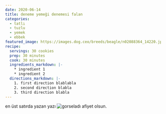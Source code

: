 ```yaml
---
date: 2020-06-14
title: deneme yemeği denemesi falan
categories:
  - tatlı
  - tuzlu
  - yemek
  - ebbek
featured_image: https://images.dog.ceo/breeds/beagle/n02088364_14220.jpg
recipe:
  servings: 30 cookies
  prep: 30 minutes
  cook: 30 minutes
  ingredients_markdown: |-
    * ingredient 1
    * ingredient 2
  directions_markdown: |-
    1. first direction blablabla
    2. second direction blabla
    3. third direction blabla
---
```

en üst satırda yazan yazı
![gorseladı](https://images.dog.ceo/breeds/havanese/00100trPORTRAIT_00100_BURST20191112123933390_COVER.jpg)
afiyet olsun.
